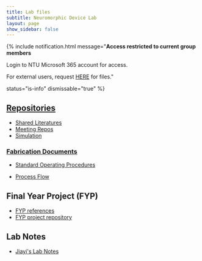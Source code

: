 ```yaml
---
title: Lab files
subtitle: Neuromorphic Device Lab
layout: page
show_sidebar: false
---
```


{% include notification.html
message="**Access restricted to current group members**

Login to NTU Microsoft 365 account for access.

For external users, request [HERE](/request) for files."

status="is-info"
dismissable="true" %}

## [Repositories](https://entuedu.sharepoint.com/:f:/r/teams/NeuromorphicDeviceLab/Shared%20Documents/Repositories?csf=1&web=1&e=kitax1)

* [Shared Literatures](https://entuedu.sharepoint.com/:f:/r/teams/NeuromorphicDeviceLab/Shared%20Documents/SharedLiterature?csf=1&web=1&e=oNJDOU)
* [Meeting Repos](https://entuedu.sharepoint.com/:f:/r/teams/NeuromorphicDeviceLab/Shared%20Documents/Weekly%20Meeting?csf=1&web=1&e=CYi5pl)
* [Simulation](https://entuedu.sharepoint.com/:f:/r/teams/NeuromorphicDeviceLab/Shared%20Documents/Repositories/Simulation?csf=1&web=1&e=SH65ij)

### [Fabrication Documents](https://entuedu.sharepoint.com/:f:/r/teams/NeuromorphicDeviceLab/Shared%20Documents/Repositories/Fabrication?csf=1&web=1&e=ip6kCc)

* [Standard Operating Procedures](https://entuedu.sharepoint.com/:f:/r/teams/NeuromorphicDeviceLab/Shared%20Documents/Fabrication/FabricationSOP?csf=1&web=1&e=3V2sSR)

* [Process Flow](https://entuedu.sharepoint.com/:f:/r/teams/NeuromorphicDeviceLab/Shared%20Documents/Fabrication/ProcessFlow?csf=1&web=1&e=TfdV8R)

## Final Year Project (FYP)

* [FYP references](https://entuedu.sharepoint.com/:f:/r/teams/NeuromorphicDeviceLab/Shared%20Documents/FYP/Reading%20Material?csf=1&web=1&e=VDmIHP)
* [FYP project repository](https://entuedu.sharepoint.com/:f:/r/teams/NeuromorphicDeviceLab/Shared%20Documents/FYP/Project%20Repo?csf=1&web=1&e=JuRJo2)

## Lab Notes

* [Jiayi's Lab Notes](https://entuedu-my.sharepoint.com/:f:/g/personal/jiayi004_e_ntu_edu_sg/EumpEeYTNK9Dk9fcg-wJW94Bsaks6iMKTj-WWTwdnTTlzA?e=rTeIOF)

